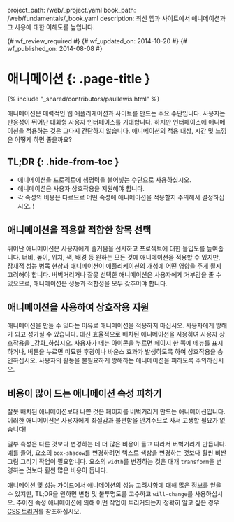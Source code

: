 project_path: /web/_project.yaml
book_path: /web/fundamentals/_book.yaml
description: 최신 앱과 사이트에서 애니메이션과 그 사용에 대한 이해도를 높입니다.

{# wf_review_required #}
{# wf_updated_on: 2014-10-20 #}
{# wf_published_on: 2014-08-08 #}

# 애니메이션 {: .page-title }

{% include "_shared/contributors/paullewis.html" %}


애니메이션은 매력적인 웹 애플리케이션과 사이트를 만드는 주요 수단입니다. 사용자는 반응성이 뛰어난 대화형 사용자 인터페이스를 기대합니다. 하지만 인터페이스에 애니메이션을 적용하는 것은 그다지 간단하지 않습니다. 애니메이션의 적용 대상, 시간 및 느낌은 어떻게 하면 좋을까요?

## TL;DR {: .hide-from-toc }
- 애니메이션을 프로젝트에 생명력을 불어넣는 수단으로 사용하십시오.
- 애니메이션은 사용자 상호작용을 지원해야 합니다.
- 각 속성의 비용은 다르므로 어떤 속성에 애니메이션을 적용할지 주의해서 결정하십시오. !


## 애니메이션을 적용할 적합한 항목 선택

뛰어난 애니메이션은 사용자에게 즐거움을 선사하고 프로젝트에 대한 몰입도를 높여줍니다. 너비, 높이, 위치, 색, 배경 등 원하는 모든 것에 애니메이션을 적용할 수 있지만, 잠재적 성능 병목 현상과 애니메이션이 애플리케이션의 개성에 어떤 영향을 주게 될지 고려해야 합니다. 버벅거리거나 잘못 선택한 애니메이션은 사용자에게 거부감을 줄 수 있으므로, 애니메이션은 성능과 적합성을 모두 갖추어야 합니다.

## 애니메이션을 사용하여 상호작용 지원

애니메이션을 만들 수 있다는 이유로 애니메이션을 적용하지 마십시오. 사용자에게 방해가 되고 성가실 수 있습니다. 대신 효율적으로 배치된 애니메이션을 사용하여 사용자 상호작용을 _강화_하십시오. 사용자가 메뉴 아이콘을 누르면 페이지 한 쪽에 메뉴를 표시하거나, 버튼을 누르면 미묘한 후광이나 바운스 효과가 발생하도록 하여 상호작용을 승인하십시오. 사용자의 활동을 불필요하게 방해하는 애니메이션을 피하도록 주의하십시오.

## 비용이 많이 드는 애니메이션 속성 피하기

잘못 배치된 애니메이션보다 나쁜 것은 페이지를 버벅거리게 만드는 애니메이션입니다. 이러한 애니메이션은 사용자에게 좌절감과 불편함을 안겨주므로 사서 고생할 필요가 없습니다!

일부 속성은 다른 것보다 변경하는 데 더 많은 비용이 들고 따라서 버벅거리게 만듭니다. 예를 들어, 요소의 `box-shadow`를 변경하려면 텍스트 색상을 변경하는 것보다 휠씬 비싼 그림 그리기 작업이 필요합니다. 요소의 `width`를 변경하는 것은 대개 `transform`을 변경하는 것보다 휠씬 많은 비용이 듭니다.

[애니메이션 및 성능](animations-and-performance.html) 가이드에서 애니메이션의 성능 고려사항에 대해 많은 정보를 얻을 수 있지만, TL;DR을 원하면 변형 및 불투명도를 고수하고 `will-change`를 사용하십시오. 주어진 속성 애니메이션에 의해 어떤 작업이 트리거되는지 정확히 알고 싶은 경우 [CSS 트리거](http://csstriggers.com)를 참조하십시오.



